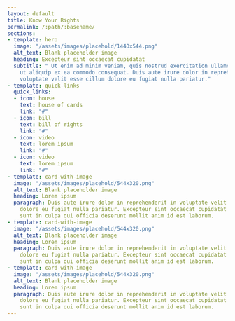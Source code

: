 ```yaml
---
layout: default
title: Know Your Rights
permalink: /:path/:basename/
sections:
- template: hero
  image: "/assets/images/placehold/1440x544.png"
  alt_text: Blank placeholder image
  heading: Excepteur sint occaecat cupidatat
  subtitle: " Ut enim ad minim veniam, quis nostrud exercitation ullamco laboris nisi
    ut aliquip ex ea commodo consequat. Duis aute irure dolor in reprehenderit in
    voluptate velit esse cillum dolore eu fugiat nulla pariatur."
- template: quick-links
  quick_links:
  - icon: house
    text: house of cards
    link: "#"
  - icon: bill
    text: bill of rights
    link: "#"
  - icon: video
    text: lorem ipsum
    link: "#"
  - icon: video
    text: lorem ipsum
    link: "#"
- template: card-with-image
  image: "/assets/images/placehold/544x320.png"
  alt_text: Blank placeholder image
  heading: Lorem ipsum
  paragraph: Duis aute irure dolor in reprehenderit in voluptate velit esse cillum
    dolore eu fugiat nulla pariatur. Excepteur sint occaecat cupidatat non proident,
    sunt in culpa qui officia deserunt mollit anim id est laborum.
- template: card-with-image
  image: "/assets/images/placehold/544x320.png"
  alt_text: Blank placeholder image
  heading: Lorem ipsum
  paragraph: Duis aute irure dolor in reprehenderit in voluptate velit esse cillum
    dolore eu fugiat nulla pariatur. Excepteur sint occaecat cupidatat non proident,
    sunt in culpa qui officia deserunt mollit anim id est laborum.
- template: card-with-image
  image: "/assets/images/placehold/544x320.png"
  alt_text: Blank placeholder image
  heading: Lorem ipsum
  paragraph: Duis aute irure dolor in reprehenderit in voluptate velit esse cillum
    dolore eu fugiat nulla pariatur. Excepteur sint occaecat cupidatat non proident,
    sunt in culpa qui officia deserunt mollit anim id est laborum.
---
```

